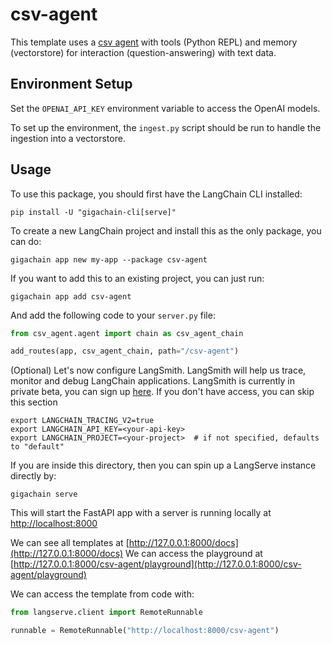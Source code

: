 
# csv-agent

This template uses a [csv agent](https://python.langchain.com/docs/integrations/toolkits/csv) with tools (Python REPL) and memory (vectorstore) for interaction (question-answering) with text data.

## Environment Setup

Set the `OPENAI_API_KEY` environment variable to access the OpenAI models.

To set up the environment, the `ingest.py` script should be run to handle the ingestion into a vectorstore.

## Usage

To use this package, you should first have the LangChain CLI installed:

```shell
pip install -U "gigachain-cli[serve]"
```

To create a new LangChain project and install this as the only package, you can do:

```shell
gigachain app new my-app --package csv-agent
```

If you want to add this to an existing project, you can just run:

```shell
gigachain app add csv-agent
```

And add the following code to your `server.py` file:
```python
from csv_agent.agent import chain as csv_agent_chain

add_routes(app, csv_agent_chain, path="/csv-agent")
```

(Optional) Let's now configure LangSmith. 
LangSmith will help us trace, monitor and debug LangChain applications. 
LangSmith is currently in private beta, you can sign up [here](https://smith.langchain.com/). 
If you don't have access, you can skip this section


```shell
export LANGCHAIN_TRACING_V2=true
export LANGCHAIN_API_KEY=<your-api-key>
export LANGCHAIN_PROJECT=<your-project>  # if not specified, defaults to "default"
```

If you are inside this directory, then you can spin up a LangServe instance directly by:

```shell
gigachain serve
```

This will start the FastAPI app with a server is running locally at 
[http://localhost:8000](http://localhost:8000)

We can see all templates at [http://127.0.0.1:8000/docs](http://127.0.0.1:8000/docs)
We can access the playground at [http://127.0.0.1:8000/csv-agent/playground](http://127.0.0.1:8000/csv-agent/playground)  

We can access the template from code with:

```python
from langserve.client import RemoteRunnable

runnable = RemoteRunnable("http://localhost:8000/csv-agent")
```
